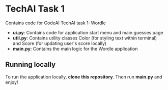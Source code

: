 # TechAI Task 1
Contains code for CodeAI TechAI task 1: Wordle
- **ui.py**: Contains code for application start menu and main guesses page
- **util.py**: Contains utility classes Color (for styling text within terminal) and Score (for updating user's score locally)
- **main.py**: Contains the main logic for the Wordle application

## Running locally
To run the application locally, **clone this repository**. Then run **main.py** and enjoy!

